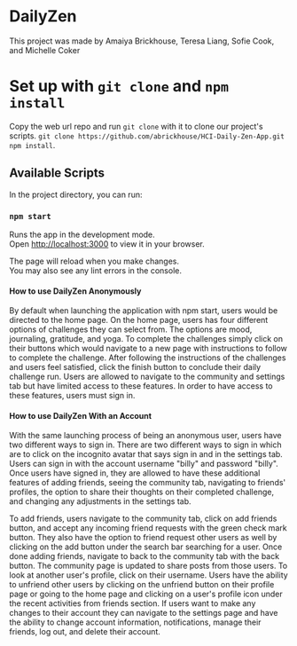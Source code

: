 # DailyZen

This project was made by Amaiya Brickhouse, Teresa Liang, Sofie Cook, and Michelle Coker

# Set up with `git clone` and `npm install`
Copy the web url repo and run `git clone` with it to clone our project's scripts.
`git clone https://github.com/abrickhouse/HCI-Daily-Zen-App.git`
`npm install`.

## Available Scripts

In the project directory, you can run:

### `npm start`

Runs the app in the development mode.\
Open [http://localhost:3000](http://localhost:3000) to view it in your browser.

The page will reload when you make changes.\
You may also see any lint errors in the console.

#### How to use DailyZen Anonymously
By default when launching the application with npm start, users would be directed to the home page. On the home page, users has four different options of challenges they
can select from. The options are mood, journaling, gratitude, and yoga. To complete the challenges simply click on their buttons which would navigate to a new page with
instructions to follow to complete the challenge. After following the instructions of the challenges and users feel satisfied, click the finish button to conclude their
daily challenge run. Users are allowed to navigate to the community and settings tab but have limited access to these features. In order to have access to these features,
users must sign in.

#### How to use DailyZen With an Account
With the same launching process of being an anonymous user, users have two different ways to sign in. There are two different ways to sign in which are to click on the
incognito avatar that says sign in and in the settings tab. Users can sign in with the account username "billy" and password "billy". Once users have signed in, they are
allowed to have these additional features of adding friends, seeing the community tab, navigating to friends' profiles, the option to share their thoughts on their
completed challenge, and changing any adjustments in the settings tab.

To add friends, users navigate to the community tab, click on add friends button, and accept any incoming friend requests with the green check mark button. They also have
the option to friend request other users as well by clicking on the add button under the search bar searching for a user. Once done adding friends, navigate to back
to the community tab with the back button. The community page is updated to share posts from those users. To look at another user's profile, click on their username. Users
have the ability to unfriend other users by clicking on the unfriend button on their profile page or going to the home page and clicking on a user's profile icon under the
recent activities from friends section. If users want to make any changes to their account they can navigate to the settings page and have the ability to change account
information, notifications, manage their friends, log out, and delete their account.


